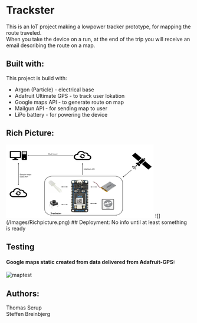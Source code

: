 # Trackster
This is an IoT project making a lowpower tracker prototype, for mapping the route traveled.  
When you take the device on a run, at the end of the trip you will receive an email describing the route on a map.  

## Built with:
This project is build with:
- Argon (Particle) - electrical base  
- Adafruit Ultimate GPS - to track user lokation  
- Google maps API - to generate route on map
- Mailgun API - for sending map to user 
- LiPo battery - for powering the device  

## Rich Picture:
<img src="Images/Richpicture.png" width="400" height="200">
![](/Images/Richpicture.png)
## Deployment:
No info until at least something is ready

## Testing
#### Google maps static created from data delivered from Adafruit-GPS:
![maptest](https://user-images.githubusercontent.com/54310610/95438638-daf10c80-0956-11eb-8b51-4769589d861c.png)

## Authors:
Thomas Serup  
Steffen Breinbjerg
